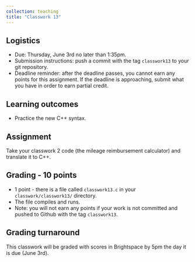 ```yaml
---
collection: teaching
title: "Classwork 13"
---
```


## Logistics
* Due: Thursday, June 3rd no later than 1:35pm.
* Submission instructions: push a commit with the tag `classwork13` to your git
	repository.
* Deadline reminder: after the deadline passes, you cannot earn any points for
	this assignment. If the deadline is approaching, submit what you have in
	order to earn partial credit.

## Learning outcomes
* Practice the new C++ syntax.

## Assignment

Take your classwork 2 code (the mileage reimbursement calculator) and translate
it to C++. 

## Grading - 10 points
* 1 point - there is a file called `classwork13.c` in your
	`classwork/classwork13/` directory.
* The file compiles and runs.
* Note: you will not earn any points if your work is not committed and pushed to
Github with the tag `classwork13`.

## Grading turnaround
This classwork will be graded with scores in Brightspace by 5pm the day it is
due (June 3rd).
